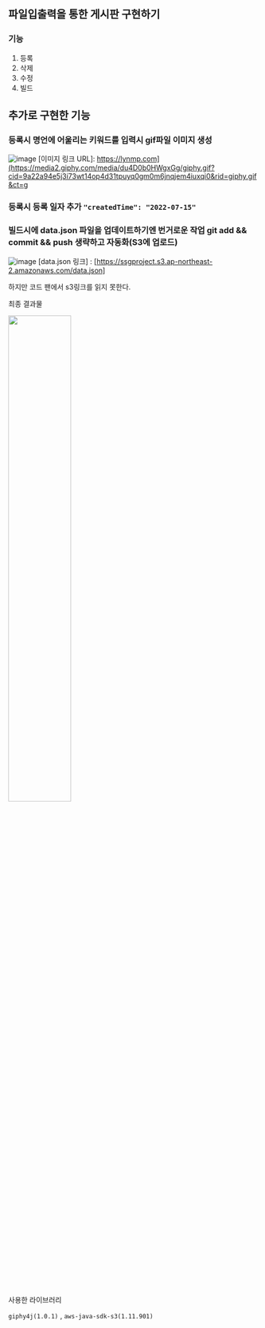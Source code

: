 ## 파일입출력을 통한 게시판 구현하기

 ### 기능
 1. 등록
 2. 삭제
 3. 수정
 4. 빌드
 
 ## 추가로 구현한 기능
 
 ### 등록시 명언에 어울리는 키워드를 입력시 gif파일 이미지 생성
 ![image](https://user-images.githubusercontent.com/72914519/179162549-29b94d73-d263-4025-8a4a-aac0b1bf9caa.png)
  [이미지 링크 URL]: https://lynmp.com](https://media2.giphy.com/media/du4D0b0HWgxGg/giphy.gif?cid=9a22a94e5j3i73wt14op4d31tpuyq0gm0m6jnqjem4iuxqi0&rid=giphy.gif&ct=g
 
###  등록시 등록 일자 추가   ```"createdTime": "2022-07-15"```
 
###  빌드시에  data.json 파일을 업데이트하기엔 번거로운 작업 git add && commit && push 생략하고 자동화(S3에 업로드)
 ![image](https://user-images.githubusercontent.com/72914519/179163084-06888817-9549-4b98-8076-be4b43f72890.png)
[data.json 링크] : [https://ssgproject.s3.ap-northeast-2.amazonaws.com/data.json]

하지만 코드 팬에서 s3링크를 읽지 못한다.


최종 결과물

<img src="https://user-images.githubusercontent.com/72914519/179165986-9c712b46-9778-4060-868e-9e060d853f9a.png" width="50%" height="50%" />
<p>
사용한 라이브러리

```giphy4j(1.0.1)``` , ```aws-java-sdk-s3(1.11.901)```
